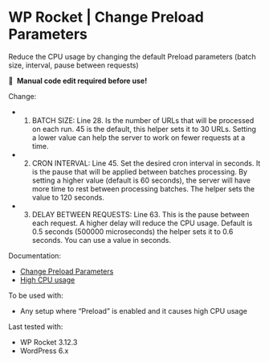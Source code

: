 # WP Rocket | Change Preload Parameters

Reduce the CPU usage by changing the default Preload parameters (batch size, interval, pause between requests)


📝&#160;&#160;**Manual code edit required before use!**

Change: 
-  1) BATCH SIZE: Line 28. Is the number of URLs that will be processed on each run. 45 is the default, this helper sets it to 30 URLs. Setting a lower value can help the server to work on fewer requests at a time.

-  2) CRON INTERVAL: Line 45. Set the desired cron interval in seconds. It is the pause that will be applied between batches processing. By setting a higher value (default is 60 seconds), the server will have more time to rest between processing batches. The helper sets the value to 120 seconds.

-  3) DELAY BETWEEN REQUESTS: Line 63. This is the pause between each request. A higher delay will reduce the CPU usage. Default is 0.5 seconds (500000 microseconds) the helper sets it to 0.6 seconds. You can use a value in seconds.

Documentation:
* [Change Preload Parameters](https://docs.wp-rocket.me/article/1715-customize-preload-parameters)
* [High CPU usage](https://docs.wp-rocket.me/article/48-high-cpu-usage#preload)

To be used with:
* Any setup where “Preload” is enabled and it causes high CPU usage

Last tested with:
* WP Rocket 3.12.3
* WordPress 6.x

